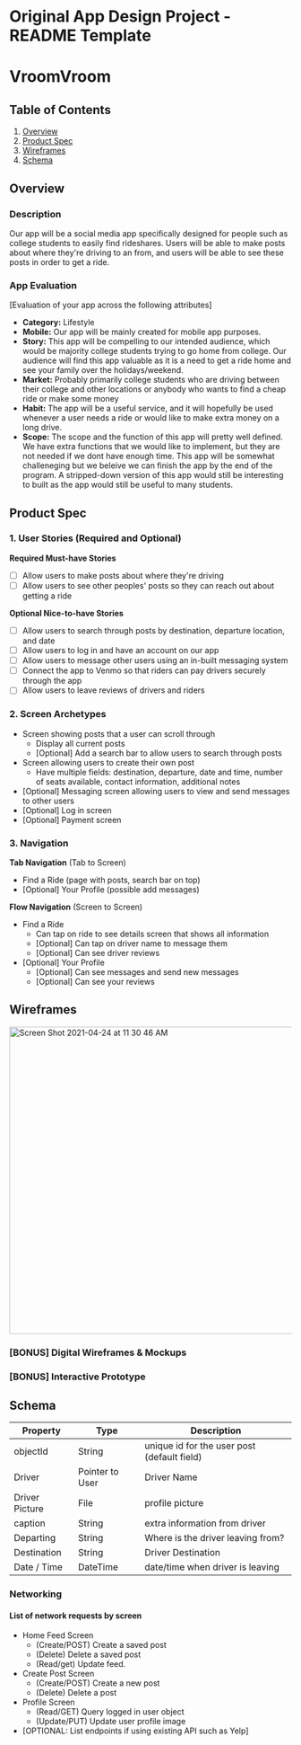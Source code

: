 Original App Design Project - README Template
===

# VroomVroom

## Table of Contents
1. [Overview](#Overview)
1. [Product Spec](#Product-Spec)
1. [Wireframes](#Wireframes)
2. [Schema](#Schema)

## Overview
### Description
Our app will be a social media app specifically designed for people such as college students to easily find rideshares. Users will be able to make posts about where they're driving to an from, and users will be able to see these posts in order to get a ride.

### App Evaluation
[Evaluation of your app across the following attributes]
- **Category:** Lifestyle 
- **Mobile:** Our app will be mainly created for mobile app purposes.
- **Story:** This app will be compelling to our intended audience, which would be majority college students trying to go home from college. Our audience will find this app valuable as it is a need to get a ride home and see your family over the holidays/weekend.
- **Market:** Probably primarily college students who are driving between their college and other locations or anybody who wants to find a cheap ride or make some money
- **Habit:** The app will be a useful service, and it will hopefully be used whenever a user needs a ride or would like to make extra money on a long drive.
- **Scope:** The scope and the function of this app will pretty well defined. We have extra functions that we would like to implement, but they are not needed if we dont have enough time. This app will be somewhat challeneging but we beleive we can finish the app by the end of the program. A stripped-down version of this app would still be interesting to built as the app would still be useful to many students.

## Product Spec

### 1. User Stories (Required and Optional)

**Required Must-have Stories**

- [ ] Allow users to make posts about where they're driving
- [ ] Allow users to see other peoples' posts so they can reach out about getting a ride

**Optional Nice-to-have Stories**

- [ ] Allow users to search through posts by destination, departure location, and date
- [ ] Allow users to log in and have an account on our app
- [ ] Allow users to message other users using an in-built messaging system
- [ ] Connect the app to Venmo so that riders can pay drivers securely through the app
- [ ] Allow users to leave reviews of drivers and riders

### 2. Screen Archetypes

* Screen showing posts that a user can scroll through
   * Display all current posts
   * [Optional] Add a search bar to allow users to search through posts
* Screen allowing users to create their own post
   * Have multiple fields: destination, departure, date and time, number of seats available, contact information, additional notes
* [Optional] Messaging screen allowing users to view and send messages to other users
* [Optional] Log in screen
* [Optional] Payment screen

### 3. Navigation

**Tab Navigation** (Tab to Screen)

* Find a Ride (page with posts, search bar on top)
* [Optional] Your Profile (possible add messages)

**Flow Navigation** (Screen to Screen)

* Find a Ride
   * Can tap on ride to see details screen that shows all information
   * [Optional] Can tap on driver name to message them
   * [Optional] Can see driver reviews
* [Optional] Your Profile
   * [Optional] Can see messages and send new messages
   * [Optional] Can see your reviews

## Wireframes
<img width="547" alt="Screen Shot 2021-04-24 at 11 30 46 AM" src="https://user-images.githubusercontent.com/59664875/115969186-942cc380-a4f0-11eb-87d2-43c018b5e155.png">


### [BONUS] Digital Wireframes & Mockups

### [BONUS] Interactive Prototype

## Schema 
 | Property      | Type     | Description |
   | ------------- | -------- | ------------|
   | objectId      | String   | unique id for the user post (default field) |
   | Driver        | Pointer to User| Driver Name |
   | Driver Picture| File     | profile picture |
   | caption       | String   | extra information from driver |
   | Departing | String   | Where is the driver leaving from? |
   | Destination| String   | Driver Destination |
   | Date / Time  | DateTime | date/time when driver is leaving |
### Networking
#### List of network requests by screen
   - Home Feed Screen
      - (Create/POST) Create a saved post
      - (Delete) Delete a saved post
      - (Read/get) Update feed.
   - Create Post Screen
      - (Create/POST) Create a new post
      - (Delete) Delete a post
   - Profile Screen
      - (Read/GET) Query logged in user object
      - (Update/PUT) Update user profile image
- [OPTIONAL: List endpoints if using existing API such as Yelp]
